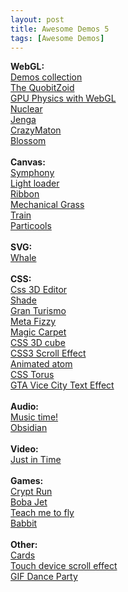 ```yaml
---
layout: post
title: Awesome Demos 5
tags: [Awesome Demos]
---
```


<div>
  <strong>
    WebGL:
  </strong>
</div>
<div>
  <a href="http://www.babylonjs.com/index.html" target="_blank">
    Demos collection
  </a>
</div>
<div>
  <a href="http://crazyqubits.com/qubitzoid/" target="_blank">
    The QuobitZoid
  </a>
</div>
<div>
  <a href="http://soulwire.co.uk/experiments/webgl-gpu-particles/" target="_blank">
    GPU Physics with WebGL
  </a>
</div>
<div>
  <a href="http://nucleal.com/" target="_blank">
    Nuclear
  </a>
</div>
<div>
  <a href="http://chandlerprall.github.io/Physijs/examples/jenga.html" target="_blank">
    Jenga
  </a>
</div>
<div>
  <a href="http://crazyqubits.com/crazymaton/" target="_blank">
    CrazyMaton
  </a>
</div>
<div>
  <a href="http://www.bongiovi.tw/experiments/webgl/blossom/" target="_blank">
    Blossom
  </a>
</div>
<div class="more"></div>
<div>
  &nbsp;
</div>
<div>
  <div>
    <strong>
      Canvas:
    </strong>
  </div>
  <div>
    <a href="http://qiao.github.io/euphony/#106" target="_blank">
      Symphony
    </a>
  </div>
  <div>
    <a href="https://codepen.io/jackrugile/full/BlDjk" target="_blank">
      Light loader
    </a>
  </div>
  <div>
    <a href="https://codepen.io/soulwire/full/Ckzen" target="_blank">
      Ribbon
    </a>
  </div>
  <div>
    <a href="https://codepen.io/tholman/full/Apvxe" target="_blank">
      Mechanical Grass
    </a>
  </div>
  <div>
    <a href="https://codepen.io/jjhesk/full/nuKzi" target="_blank">
      Train
    </a>
  </div>
  <div>
    <a href="https://codepen.io/simeydotme/full/uoBqE" target="_blank">
      Particools
    </a>
  </div>
  <div>
    &nbsp;
  </div>
</div>
<div>
  <div>
    <strong>
      SVG:
    </strong>
  </div>
  <div>
    <a href="https://codepen.io/diegoleme/full/rIokB" target="_blank">
      Whale
    </a>
  </div>
  <div>
    &nbsp;
  </div>
</div>
<div>
  <strong>
    CSS:
  </strong>
</div>
<div>
  <a href="http://tridiv.com/#examples" target="_blank">
    Css 3D Editor
  </a>
  <strong>
    <br />
  </strong>
</div>
<div>
  <a href="https://codepen.io/hugo/full/xzjGB" target="_blank">
    Shade
  </a>
</div>
<div>
  <a href="https://codepen.io/Xpressive_Team/full/tDHgb" target="_blank">
    Gran Turismo
  </a>
</div>
<div>
  <a href="https://codepen.io/HugoGiraudel/full/avFEk" target="_blank">
    Meta Fizzy
  </a>
</div>
<div>
  <a href="https://codepen.io/chriscoyier/pen/uaryz" target="_blank">
    Magic Carpet
  </a>
</div>
<div>
  <a href="https://codepen.io/jkneb/full/qJBIl" target="_blank">
    CSS 3D cube
  </a>
</div>
<div>
  <a href="http://lab.hakim.se/scroll-effects/" target="_blank">
    CSS3 Scroll Effect
  </a>
</div>
<div>
  <a href="https://codepen.io/hugo/full/Dlicg" target="_blank">
    Animated atom
  </a>
</div>
<div>
  <a href="https://codepen.io/thebabydino/full/IdJCi" target="_blank">
    CSS Torus
  </a>
</div>
<div>
  <a href="https://codepen.io/BluNeon/full/FGjxK" target="_blank">
    GTA Vice City Text Effect
  </a>
</div>
<div>
  &nbsp;
</div>
<div>
  <div>
    <strong>
      Audio:
    </strong>
    <strong>
      <br />
    </strong>
  </div>
  <div>
    <a href="https://codepen.io/sol0mka/full/aHImz" target="_blank">
      Music time!
    </a>
    <strong>
      <br />
    </strong>
  </div>
  <div>
    <a href="http://www.mrdoob.com/files/temp/xplsv_obsidian/" target="_blank">
      Obsidian
    </a>
  </div>
  <div>
    &nbsp;
  </div>
  <div>
    <strong>
      Video:
    </strong>
  </div>
  <div>
    <a href="http://omm-jit.de/" target="_blank">
      Just in Time
    </a>
  </div>
  <div>
    &nbsp;
  </div>
  <div>
    <strong>
      Games:
    </strong>
  </div>
  <div>
    <a href="http://cryptrun.lostdecadegames.com/" target="_blank">
      Crypt Run
    </a>
  </div>
  <div>
    <a href="http://www.bobajet.roostrjs.com/" target="_blank">
      Boba Jet
    </a>
  </div>
  <div>
    <a href="http://www.spacegoo.com/wingsuit/" target="_blank">
      Teach me to fly
    </a>
  </div>
  <div>
    <a href="http://hoverstud.io/babbit/" target="_blank">
      Babbit
    </a>
  </div>
  <div>
    &nbsp;
  </div>
  <div>
    <div>
      <strong>
        Other:
      </strong>
    </div>
    <div>
      <a href="http://pakastin.fi/cards" target="_blank">
        Cards
      </a>
    </div>
    <div>
      <a href="https://codepen.io/sol0mka/full/Jsyxq" target="_blank">
        Touch device scroll effect
      </a>
    </div>
  </div>
  <div>
    <a href="http://fuzzywobble.s3-website-us-east-1.amazonaws.com/" target="_blank">
      GIF Dance Party
    </a>
  </div>
</div>